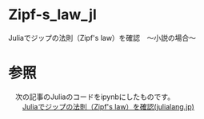 # Zipf-s_law_jl
Juliaでジップの法則（Zipf's law）を確認　～小説の場合～

# 参照
　次の記事のJuliaのコードをipynbにしたものです。  
　　[Juliaでジップの法則（Zipf's law）を確認(julialang.jp)](https://julialang.jp/2022/06/25/zipfs-law/)
